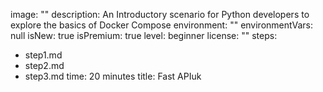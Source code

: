 image: ""
description: An Introductory scenario for Python developers to explore the basics of Docker Compose
environment: ""
environmentVars: null
isNew: true
isPremium: true
level: beginner
license: ""
steps:
- step1.md
- step2.md
- step3.md
time: 20 minutes
title: Fast APIuk
